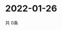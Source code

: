 # 2022-01-26
  共 0条

  <!-- BEGIN -->
  <!-- 最后更新时间Wed Jan 26 2022 20:03:40 GMT+0000 (Coordinated Universal Time) -->
  
  <!-- END -->
  
  